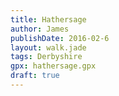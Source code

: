 ```yaml
---
title: Hathersage
author: James
publishDate: 2016-02-6
layout: walk.jade
tags: Derbyshire
gpx: hathersage.gpx
draft: true
---
```


